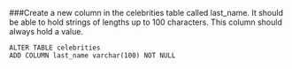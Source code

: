 ###Create a new column in the celebrities table called last_name. It should be able to hold strings of lengths up to 100 characters. This column should always hold a value.

```
ALTER TABLE celebrities
ADD COLUMN last_name varchar(100) NOT NULL
```